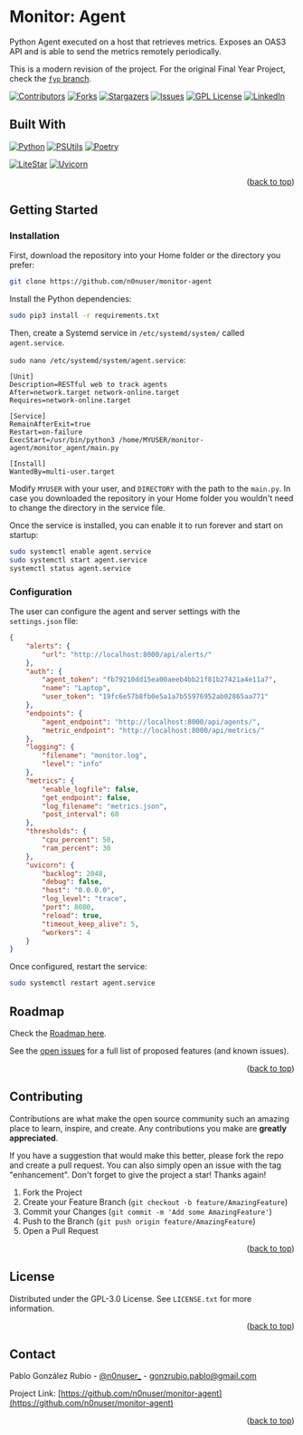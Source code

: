 <div id="top"></div>

# Monitor: Agent

Python Agent executed on a host that retrieves metrics. Exposes an OAS3 API and is able to send the metrics remotely periodically.

This is a modern revision of the project. For the original Final Year Project, check the [`fyp` branch](https://github.com/n0nuser/monitor-agent/tree/fyp).

[![Contributors][contributors-shield]][contributors-url]
[![Forks][forks-shield]][forks-url]
[![Stargazers][stars-shield]][stars-url]
[![Issues][issues-shield]][issues-url]
[![GPL License][license-shield]][license-url]
[![LinkedIn][linkedin-shield]][linkedin-url]

## Built With

[![Python][Python]][Python-url] [![PSUtils][PSUtils]][PSUtils-url] [![Poetry][Poetry]][Poetry-url]

[![LiteStar][LiteStar]][LiteStar-url] [![Uvicorn][Uvicorn]][Uvicorn-url]

<p align="right">(<a href="#top">back to top</a>)</p>

## Getting Started

### Installation

First, download the repository into your Home folder or the directory you prefer:

```bash
git clone https://github.com/n0nuser/monitor-agent
```

Install the Python dependencies:

```bash
sudo pip3 install -r requirements.txt
```

Then, create a Systemd service in `/etc/systemd/system/` called `agent.service`.

`sudo nano /etc/systemd/system/agent.service`:

```service
[Unit]
Description=RESTful web to track agents
After=network.target network-online.target
Requires=network-online.target

[Service]
RemainAfterExit=true
Restart=on-failure
ExecStart=/usr/bin/python3 /home/MYUSER/monitor-agent/monitor_agent/main.py

[Install]
WantedBy=multi-user.target
```

Modify `MYUSER` with your user, and `DIRECTORY` with the path to the `main.py`. In case you downloaded the repository in your Home folder you wouldn't need to change the directory in the service file.

Once the service is installed, you can enable it to run forever and start on startup:

```bash
sudo systemctl enable agent.service
sudo systemctl start agent.service
systemctl status agent.service
```

### Configuration

The user can configure the agent and server settings with the `settings.json` file:

```json
{
    "alerts": {
        "url": "http://localhost:8000/api/alerts/"
    },
    "auth": {
        "agent_token": "fb79210dd15ea00aeeb4bb21f81b27421a4e11a7",
        "name": "Laptop",
        "user_token": "19fc6e57b8fb0e5a1a7b55976952ab02865aa771"
    },
    "endpoints": {
        "agent_endpoint": "http://localhost:8000/api/agents/",
        "metric_endpoint": "http://localhost:8000/api/metrics/"
    },
    "logging": {
        "filename": "monitor.log",
        "level": "info"
    },
    "metrics": {
        "enable_logfile": false,
        "get_endpoint": false,
        "log_filename": "metrics.json",
        "post_interval": 60
    },
    "thresholds": {
        "cpu_percent": 50,
        "ram_percent": 30
    },
    "uvicorn": {
        "backlog": 2048,
        "debug": false,
        "host": "0.0.0.0",
        "log_level": "trace",
        "port": 8080,
        "reload": true,
        "timeout_keep_alive": 5,
        "workers": 4
    }
}
```

Once configured, restart the service:

```bash
sudo systemctl restart agent.service
```

<!-- ROADMAP -->
## Roadmap

Check the [Roadmap here](https://github.com/n0nuser/monitor-agent/issues/5).

See the [open issues](https://github.com/n0nuser/monitor-agent/issues) for a full list of proposed features (and known issues).

<p align="right">(<a href="#top">back to top</a>)</p>

<!-- CONTRIBUTING -->
## Contributing

Contributions are what make the open source community such an amazing place to learn, inspire, and create. Any contributions you make are **greatly appreciated**.

If you have a suggestion that would make this better, please fork the repo and create a pull request. You can also simply open an issue with the tag "enhancement".
Don't forget to give the project a star! Thanks again!

1. Fork the Project
2. Create your Feature Branch (`git checkout -b feature/AmazingFeature`)
3. Commit your Changes (`git commit -m 'Add some AmazingFeature'`)
4. Push to the Branch (`git push origin feature/AmazingFeature`)
5. Open a Pull Request

<p align="right">(<a href="#top">back to top</a>)</p>

<!-- LICENSE -->
## License

Distributed under the GPL-3.0 License. See `LICENSE.txt` for more information.

<p align="right">(<a href="#top">back to top</a>)</p>

<!-- CONTACT -->
## Contact

Pablo González Rubio - [@n0nuser_](https://twitter.com/n0nuser_) - <gonzrubio.pablo@gmail.com>

Project Link: [https://github.com/n0nuser/monitor-agent](https://github.com/n0nuser/monitor-agent)

<p align="right">(<a href="#top">back to top</a>)</p>

<!-- MARKDOWN LINKS & IMAGES -->
<!-- https://www.markdownguide.org/basic-syntax/#reference-style-links -->
[contributors-shield]: https://img.shields.io/github/contributors/n0nuser/monitor-agent?style=for-the-badge
[contributors-url]: https://github.com/n0nuser/monitor-agent/graphs/contributors
[forks-shield]: https://img.shields.io/github/forks/n0nuser/monitor-agent?style=for-the-badge
[forks-url]: https://github.com/n0nuser/monitor-agent/network/members
[stars-shield]: https://img.shields.io/github/stars/n0nuser/monitor-agent?style=for-the-badge
[stars-url]: https://github.com/n0nuser/monitor-agent/stargazers
[issues-shield]: https://img.shields.io/github/issues/n0nuser/monitor-agent?style=for-the-badge
[issues-url]: https://github.com/n0nuser/monitor-agent/issues
[license-shield]: https://img.shields.io/github/license/n0nuser/monitor-agent?style=for-the-badge
[license-url]: https://github.com/n0nuser/monitor-agent/blob/main/LICENSE.txt
[linkedin-shield]: https://img.shields.io/badge/-LinkedIn-black.svg?style=for-the-badge&logo=linkedin&colorB=555
[linkedin-url]: https://linkedin.com/in/nonuser

[Python]: https://img.shields.io/badge/python-3670A0?style=for-the-badge&logo=python&logoColor=ffdd54
[Python-url]: https://www.python.org/
[LiteStar]: https://img.shields.io/badge/LiteStar-005571?style=for-the-badge&logo=litestar
[LiteStar-url]: https://litestar.dev/
[PSUtils]: https://img.shields.io/badge/PSUtils-3670A0?style=for-the-badge&logo=python&logoColor=ffdd54
[PSUtils-url]: https://psutil.readthedocs.io/en/latest/
[Poetry]: https://img.shields.io/badge/Poetry-3670A0?style=for-the-badge&logo=poetry&logoColor=ffdd54
[Poetry-url]: https://python-poetry.org/
[Uvicorn]: https://img.shields.io/badge/uvicorn-%298729.svg?style=for-the-badge&logo=gunicorn&logoColor=white
[Uvicorn-url]: https://www.uvicorn.org/

